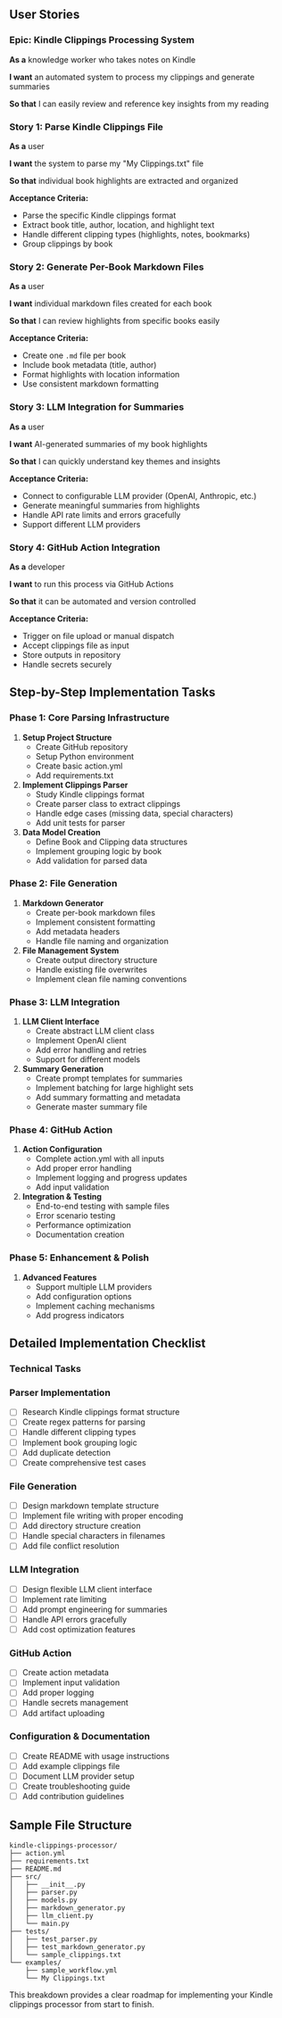 ## User Stories

### Epic: Kindle Clippings Processing System

**As a** knowledge worker who takes notes on Kindle

**I want** an automated system to process my clippings and generate summaries

**So that** I can easily review and reference key insights from my reading

### Story 1: Parse Kindle Clippings File

**As a** user

**I want** the system to parse my "My Clippings.txt" file

**So that** individual book highlights are extracted and organized

**Acceptance Criteria:**

- Parse the specific Kindle clippings format
- Extract book title, author, location, and highlight text
- Handle different clipping types (highlights, notes, bookmarks)
- Group clippings by book

### Story 2: Generate Per-Book Markdown Files

**As a** user

**I want** individual markdown files created for each book

**So that** I can review highlights from specific books easily

**Acceptance Criteria:**

- Create one `.md` file per book
- Include book metadata (title, author)
- Format highlights with location information
- Use consistent markdown formatting

### Story 3: LLM Integration for Summaries

**As a** user

**I want** AI-generated summaries of my book highlights

**So that** I can quickly understand key themes and insights

**Acceptance Criteria:**

- Connect to configurable LLM provider (OpenAI, Anthropic, etc.)
- Generate meaningful summaries from highlights
- Handle API rate limits and errors gracefully
- Support different LLM providers

### Story 4: GitHub Action Integration

**As a** developer

**I want** to run this process via GitHub Actions

**So that** it can be automated and version controlled

**Acceptance Criteria:**

- Trigger on file upload or manual dispatch
- Accept clippings file as input
- Store outputs in repository
- Handle secrets securely

## Step-by-Step Implementation Tasks

### Phase 1: Core Parsing Infrastructure

1. **Setup Project Structure**
    - Create GitHub repository
    - Setup Python environment
    - Create basic action.yml
    - Add requirements.txt
2. **Implement Clippings Parser**
    - Study Kindle clippings format
    - Create parser class to extract clippings
    - Handle edge cases (missing data, special characters)
    - Add unit tests for parser
3. **Data Model Creation**
    - Define Book and Clipping data structures
    - Implement grouping logic by book
    - Add validation for parsed data

### Phase 2: File Generation

1. **Markdown Generator**
    - Create per-book markdown files
    - Implement consistent formatting
    - Add metadata headers
    - Handle file naming and organization
2. **File Management System**
    - Create output directory structure
    - Handle existing file overwrites
    - Implement clean file naming conventions

### Phase 3: LLM Integration

1. **LLM Client Interface**
    - Create abstract LLM client class
    - Implement OpenAI client
    - Add error handling and retries
    - Support for different models
2. **Summary Generation**
    - Create prompt templates for summaries
    - Implement batching for large highlight sets
    - Add summary formatting and metadata
    - Generate master summary file

### Phase 4: GitHub Action

1. **Action Configuration**
    - Complete action.yml with all inputs
    - Add proper error handling
    - Implement logging and progress updates
    - Add input validation
2. **Integration & Testing**
    - End-to-end testing with sample files
    - Error scenario testing
    - Performance optimization
    - Documentation creation

### Phase 5: Enhancement & Polish

1. **Advanced Features**
    - Support multiple LLM providers
    - Add configuration options
    - Implement caching mechanisms
    - Add progress indicators

## Detailed Implementation Checklist

### Technical Tasks

### Parser Implementation

- [ ]  Research Kindle clippings format structure
- [ ]  Create regex patterns for parsing
- [ ]  Handle different clipping types
- [ ]  Implement book grouping logic
- [ ]  Add duplicate detection
- [ ]  Create comprehensive test cases

### File Generation

- [ ]  Design markdown template structure
- [ ]  Implement file writing with proper encoding
- [ ]  Add directory structure creation
- [ ]  Handle special characters in filenames
- [ ]  Add file conflict resolution

### LLM Integration

- [ ]  Design flexible LLM client interface
- [ ]  Implement rate limiting
- [ ]  Add prompt engineering for summaries
- [ ]  Handle API errors gracefully
- [ ]  Add cost optimization features

### GitHub Action

- [ ]  Create action metadata
- [ ]  Implement input validation
- [ ]  Add proper logging
- [ ]  Handle secrets management
- [ ]  Add artifact uploading

### Configuration & Documentation

- [ ]  Create README with usage instructions
- [ ]  Add example clippings file
- [ ]  Document LLM provider setup
- [ ]  Create troubleshooting guide
- [ ]  Add contribution guidelines

## Sample File Structure

```
kindle-clippings-processor/
├── action.yml
├── requirements.txt
├── README.md
├── src/
│   ├── __init__.py
│   ├── parser.py
│   ├── models.py
│   ├── markdown_generator.py
│   ├── llm_client.py
│   └── main.py
├── tests/
│   ├── test_parser.py
│   ├── test_markdown_generator.py
│   └── sample_clippings.txt
└── examples/
    ├── sample_workflow.yml
    └── My Clippings.txt

```

This breakdown provides a clear roadmap for implementing your Kindle clippings processor from start to finish.